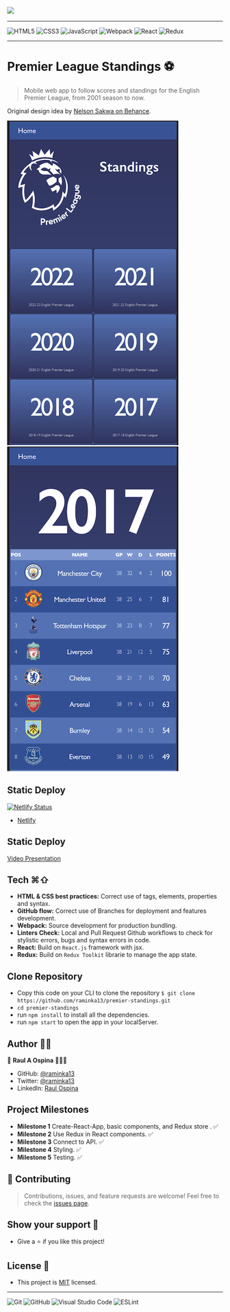 ![](https://img.shields.io/badge/Microverse-blueviolet)

---

![HTML5](https://img.shields.io/badge/html5-%23E34F26.svg?style=for-the-badge&logo=html5&logoColor=white) ![CSS3](https://img.shields.io/badge/css3-%231572B6.svg?style=for-the-badge&logo=css3&logoColor=white) ![JavaScript](https://img.shields.io/badge/javascript-%23323330.svg?style=for-the-badge&logo=javascript&logoColor=%23F7DF1E)
![Webpack](https://img.shields.io/badge/webpack-%238DD6F9.svg?style=for-the-badge&logo=webpack&logoColor=black) ![React](https://img.shields.io/badge/react-%2320232a.svg?style=for-the-badge&logo=react&logoColor=%2361DAFB) ![Redux](https://img.shields.io/badge/redux-%23593d88.svg?style=for-the-badge&logo=redux&logoColor=white)

---

# Premier League Standings ⚽️

> Mobile web app to follow scores and standings for the English Premier League, from 2001 season to now.

Original design idea by [Nelson Sakwa on Behance](https://www.behance.net/sakwadesignstudio).

![](Seasons.png) ![](Standings.png)

## Static Deploy

[![Netlify Status](https://api.netlify.com/api/v1/badges/0d502559-ef29-4eac-be9c-a98799ab9fad/deploy-status)](https://app.netlify.com/sites/leagues-standings-raminka/deploys)
- [Netlify](https://leagues-standings-raminka.netlify.app/)

## Static Deploy
[Video Presentation](https://youtu.be/Hy242UqNOts)


## Tech ⌘⇧

- **HTML & CSS best practices:** Correct use of tags, elements, properties and syntax.
- **GitHub flow:** Correct use of Branches for deployment and features development.
- **Webpack:** Source development for production bundling.
- **Linters Check:** Local and Pull Request Github workflows to check for stylistic errors, bugs and syntax errors in code.
- **React:** Build on `React.js` framework with jsx.
- **Redux:** Build on `Redux Toolkit` librarie to manage the app state.

## Clone Repository

- Copy this code on your CLI to clone the repository `$ git clone https://github.com/raminka13/premier-standings.git`
- `cd premier-standings`
- run `npm install` to install all the dependencies.
- run `npm start` to open the app in your localServer.

## Author ✍🏼

👤 **Raul A Ospina** 🧑🏻‍💻

- GitHub: [@raminka13](https://github.com/raminka13)
- Twitter: [@raminka13](https://twitter.com/raminka13)
- LinkedIn: [Raul Ospina](http://linkedin.com/in/raul-ospina)

## Project Milestones

- **Milestone 1** Create-React-App, basic components, and Redux store . ✅
- **Milestone 2** Use Redux in React components. ✅
- **Milestone 3** Connect to API. ✅
- **Milestone 4** Styling. ✅
- **Milestone 5** Testing. ✅

## 🤝 Contributing

> Contributions, issues, and feature requests are welcome!
> Feel free to check the [issues page](https://github.com/raminka13/premier-standings/issues).

## Show your support 🦾

- Give a ⭐️ if you like this project!

## License 📝

- This project is [MIT](LICENSE) licensed.

---

![Git](https://img.shields.io/badge/git-%23F05033.svg?style=for-the-badge&logo=git&logoColor=white) ![GitHub](https://img.shields.io/badge/github-%23121011.svg?style=for-the-badge&logo=github&logoColor=white) ![Visual Studio Code](https://img.shields.io/badge/Visual%20Studio%20Code-0078d7.svg?style=for-the-badge&logo=visual-studio-code&logoColor=white) ![ESLint](https://img.shields.io/badge/ESLint-4B3263?style=for-the-badge&logo=eslint&logoColor=white)
